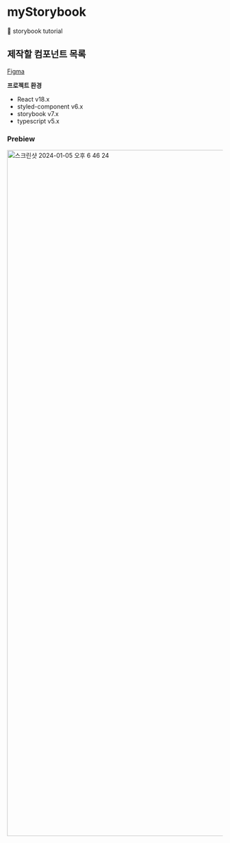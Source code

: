 # myStorybook
🎨 storybook tutorial

## 제작할 컴포넌트 목록
[Figma](https://www.figma.com/file/KFJAWQFwyzXkpn0nB9C8X2/components?type=design&node-id=0-1&mode=design&t=QsVF0pMPwnLsrnsw-0)

**프로젝트 환경**
- React v18.x
- styled-component v6.x
- storybook v7.x
- typescript v5.x

### Prebiew

<img width="1599" alt="스크린샷 2024-01-05 오후 6 46 24" src="https://github.com/sonseong10/my-storybook/assets/68719427/85f0ad3d-3a6a-422c-93ed-2c0e6b82d658">

